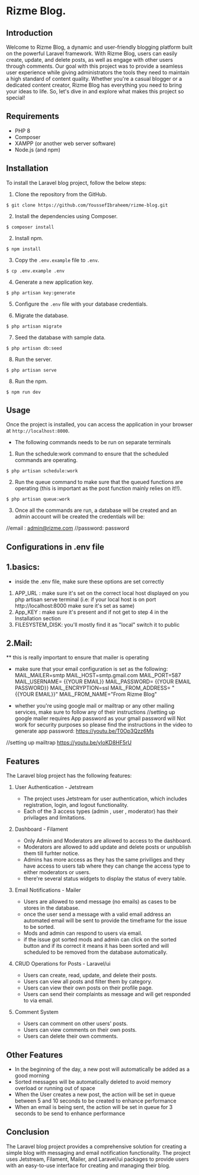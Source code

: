 Rizme Blog.
=====================================

Introduction
------------
Welcome to Rizme Blog, a dynamic and user-friendly blogging platform built on the powerful Laravel framework. With Rizme Blog, users can easily create, update, and delete posts, as well as engage with other users through comments. Our goal with this project was to provide a seamless user experience while giving administrators the tools they need to maintain a high standard of content quality. Whether you're a casual blogger or a dedicated content creator, Rizme Blog has everything you need to bring your ideas to life. So, let's dive in and explore what makes this project so special!

Requirements
------------

* PHP 8
* Composer
* XAMPP (or another web server software)
* Node.js (and npm)


Installation
------------
To install the Laravel blog project, follow the below steps:

1. Clone the repository from the GitHub.

```
$ git clone https://github.com/YoussefIbraheem/rizme-blog.git
```

2. Install the dependencies using Composer.

```
$ composer install
```

2. Install npm.

```
$ npm install
```

3. Copy the `.env.example` file to `.env`.

```
$ cp .env.example .env
```

4. Generate a new application key.

```
$ php artisan key:generate
```

5. Configure the `.env` file with your database credentials.

6. Migrate the database.

```
$ php artisan migrate
```

7. Seed the database with sample data.

```
$ php artisan db:seed
```

8. Run the server.

```
$ php artisan serve
```
8. Run the npm.

```
$ npm run dev
```


Usage
-----
Once the project is installed, you can access the application in your browser at `http://localhost:8000`.

* The following commands needs to be run on separate terminals

1. Run the schedule:work command to ensure that the scheduled commands are operating.

```
$ php artisan schedule:work
```

2. Run the queue command to make sure that the queued functions are operating (this is important as the post function mainly relies on it!!).

```
$ php artisan queue:work
```

3. Once all the commands are run, a database will be created and an admin account will be created the credentials will be:

//email : admin@rizme.com
//password: password




Configurations in .env file
-----
1.basics:
-
* inside the .env file, make sure these options are set correctly
1. APP_URL : make sure it's set on the correct local host displayed on you php artisan serve terminal (i.e: if your local host is on port http://localhost:8000 make sure it's set as same)
2. App_KEY : make sure it's present and if not get to step 4 in the Installation section 
3. FILESYSTEM_DISK: you'll mostly find it as "local" switch it to public 

2.Mail:
-
** this is really important to ensure that mailer is operating
* make sure that your email configuration is set as the following:
MAIL_MAILER=smtp
MAIL_HOST=smtp.gmail.com
MAIL_PORT=587
MAIL_USERNAME= {{YOUR EMAIL}}
MAIL_PASSWORD= {{YOUR EMAIL PASSWORD}}
MAIL_ENCRYPTION=ssl
MAIL_FROM_ADDRESS= "{{YOUR EMAIL}}"
MAIL_FROM_NAME="From Rizme Blog"

* whether you're using google mail or mailtrap or any other mailing services, make sure to follow any of their instructions
//setting up google mailer requires App password as your gmail password will Not work for security purposes so please find the instructions in the video to generate app password:
https://youtu.be/T0Op3Qzz6Ms

//setting up mailtrap
https://youtu.be/yIoKD8HF5rU

Features
--------
The Laravel blog project has the following features:

1. User Authentication - Jetstream
   - The project uses Jetstream for user authentication, which includes registration, login, and logout functionality.
   - Each of the 3 access types (admin , user , moderator) has their privilages and limitations. 
2. Dashboard - Filament
   - Only Admin and Moderators are allowed to access to the dashboard.
   - Moderators are allowed to add update and delete posts or unpublish them till furhter notice.
   - Admins has more access as they has the same priviliges and they have access to users tab where they can change the access type to either moderators or users.
   - there're several status widgets to display the status of every table.

3. Email Notifications - Mailer
   - Users are allowed to send message (no emails) as cases to be stores in the database.
   - once the user send a message with a valid email address an automated email will be sent to provide the timeframe for the issue to be sorted.
   - Mods and admin can respond to users via email.
   - if the issue got sorted mods and admin can click on the sorted button and if its correct it means it has been sorted and will scheduled to be removed from the database automatically.

4. CRUD Operations for Posts - Laravel/ui
   - Users can create, read, update, and delete their posts.
   - Users can view all posts and filter them by category.
   - Users can view their own posts on their profile page.
   - Users can send their complaints as message and will get responded to via email.

5. Comment System
   - Users can comment on other users' posts.
   - Users can view comments on their own posts.
   - Users can delete their own comments.
   
Other Features
--------
* In the beginning of the day, a new post will automatically be added as a good morning
* Sorted messages will be automatically deleted to avoid memory overload or running out of space
* When the User creates a new post, the action will be set in queue between 5 and 10 seconds to be created to enhance performance 
* When an email is being sent, the action will be set in queue for 3 seconds to be send to enhance performance 

Conclusion
----------
The Laravel blog project provides a comprehensive solution for creating a simple blog with messaging and email notification functionality. The project uses Jetstream, Filament, Mailer, and Laravel/ui packages to provide users with an easy-to-use interface for creating and managing their blog.
